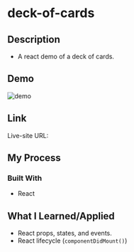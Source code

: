 # deck-of-cards

## Description

- A react demo of a deck of cards.

## Demo

![demo](deck-of-cards-demo.gif)

## Link

Live-site URL:

## My Process

### Built With

- React

## What I Learned/Applied

- React props, states, and events.
- React lifecycle (`componentDidMount()`)

